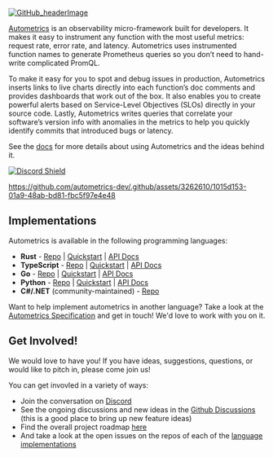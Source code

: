 [![GitHub_headerImage](https://user-images.githubusercontent.com/3262610/221191257-ee75ed39-9c24-4480-8522-6ac47eb97532.png)](https://autometrics.dev)

[Autometrics](https://autometrics.dev) is an observability micro-framework built for developers. It makes it easy to instrument any function with the most useful metrics: request rate, error rate, and latency. Autometrics uses instrumented function names to generate Prometheus queries so you don’t need to hand-write complicated PromQL.

To make it easy for you to spot and debug issues in production, Autometrics inserts links to live charts directly into each function’s doc comments and provides dashboards that work out of the box. It also enables you to create powerful alerts based on Service-Level Objectives (SLOs) directly in your source code. Lastly, Autometrics writes queries that correlate your software’s version info with anomalies in the metrics to help you quickly identify commits that introduced bugs or latency.

See the [docs](https://docs.autometrics.dev/) for more details about using Autometrics and the ideas behind it.

[![Discord Shield](https://discordapp.com/api/guilds/950489382626951178/widget.png?style=shield)](https://discord.gg/kHtwcH8As9)

https://github.com/autometrics-dev/.github/assets/3262610/1015d153-01a9-48ab-bd81-fbc5f97e4e48

##  Implementations

Autometrics is available in the following programming languages:

- **Rust** - [Repo](https://github.com/autometrics-dev/autometrics-rs) | [Quickstart](https://docs.autometrics.dev/rust/quickstart) | [API Docs](https://docs.rs/autometrics/latest/autometrics/)
- **TypeScript** - [Repo](https://github.com/autometrics-dev/autometrics-ts) | [Quickstart](https://docs.autometrics.dev/typescript/quickstart) | [API Docs](https://github.com/autometrics-dev/autometrics-ts/tree/main/packages/lib/reference)
- **Go** - [Repo](https://github.com/autometrics-dev/autometrics-go) | [Quickstart](https://docs.autometrics.dev/go/quickstart) | [API Docs](https://pkg.go.dev/github.com/autometrics-dev/autometrics-go/cmd/autometrics)
- **Python** - [Repo](https://github.com/autometrics-dev/autometrics-py) | [Quickstart](https://docs.autometrics.dev/python/quickstart) | [API Docs](https://pypi.org/project/autometrics/)
- **C#/.NET** (community-maintained) - [Repo](https://github.com/autometrics-dev/autometrics-cs)

Want to help implement autometrics in another language? Take a look at the [Autometrics Specification](https://github.com/autometrics-dev/autometrics-shared/blob/main/SPEC.md) and get in touch! We'd love to work with you on it.

##  Get Involved!

We would love to have you! If you have ideas, suggestions, questions, or would like to pitch in, please come join us!

You can get invovled in a variety of ways:
- Join the conversation on [Discord](https://discord.gg/kHtwcH8As9)
- See the ongoing discussions and new ideas in the [Github Discussions](https://github.com/orgs/autometrics-dev/discussions) (this is a good place to bring up new feature ideas)
- Find the overall project roadmap [here](https://github.com/orgs/autometrics-dev/projects/1)
- And take a look at the open issues on the repos of each of the [language implementations](#2-implementations)

